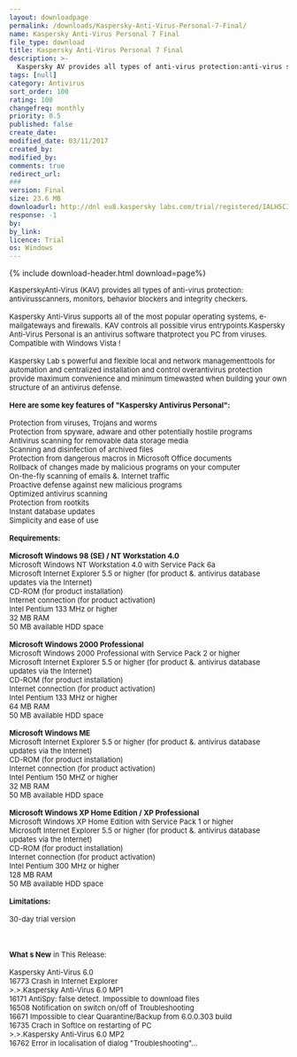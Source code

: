 ```yaml
---
layout: downloadpage
permalink: /downloads/Kaspersky-Anti-Virus-Personal-7-Final/
name: Kaspersky Anti-Virus Personal 7 Final
file_type: download
title: Kaspersky Anti-Virus Personal 7 Final
description: >-
  Kaspersky AV provides all types of anti-virus protection:anti-virus scanners, monitors, behavior blockers and integrity checkers
tags: [null]
category: Antivirus
sort_order: 100
rating: 100
changefreq: monthly
priority: 0.5
published: false
create_date: 
modified_date: 03/11/2017
created_by: 
modified_by: 
comments: true
redirect_url: 
### 
version: Final
size: 23.6 MB
downloadurl: http://dnl eu8.kaspersky labs.com/trial/registered/IALH5CIN3C6BRF8JWO9X/kav7.0.0.125en.exe
response: -1
by: 
by_link: 
licence: Trial 
os: Windows
---
```


{% include download-header.html download=page%}

<p style="fix-download-text !important">
<p><font size="2">KasperskyAnti-Virus (KAV) provides all types of anti-virus protection: antivirusscanners, monitors, behavior blockers and integrity checkers. <br />
<br />
Kaspersky Anti-Virus supports all of the most popular operating systems, </font><font size="2">e-mail</font><font size="2">gateways and firewalls. KAV controls all possible virus entrypoints.Kaspersky Anti-Virus Personal is an antivirus software thatprotect you PC from viruses. Compatible with Windows Vista ! <br />
<br />
Kaspersky Lab s powerful and flexible local and network managementtools for automation and centralized installation and control overantivirus protection provide maximum convenience and minimum timewasted when building your own structure of an antivirus defense.<br />
<br />
<span><strong>Here are some key features of "Kaspersky Antivirus Personal":</strong></span><br />
<br />
Protection from viruses, Trojans and worms <br />
Protection from spyware, adware and other potentially hostile programs <br />
Antivirus scanning for removable data storage media <br />
Scanning and disinfection of archived files <br />
Protection from dangerous macros in Microsoft Office documents <br />
Rollback of changes made by malicious programs on your computer<br />
On-the-fly scanning of emails &amp;. Internet traffic <br />
Proactive defense against new malicious programs <br />
Optimized antivirus scanning <br />
Protection from rootkits <br />
Instant database updates <br />
Simplicity and ease of use <br />
<br />
<span><strong>Requirements:</strong></span><br />
<br />
<strong>Microsoft Windows 98 (SE) / NT Workstation 4.0 </strong><br />
Microsoft Windows NT Workstation 4.0 with Service Pack 6a <br />
Microsoft Internet Explorer 5.5 or higher (for product &amp;. antivirus database updates via the Internet) <br />
CD-ROM (for product installation) <br />
Internet connection (for product activation) <br />
Intel Pentium 133 MHz or higher <br />
32 MB RAM <br />
50 MB available HDD space <br />
<br />
<strong>Microsoft Windows 2000 Professional </strong><br />
Microsoft Windows 2000 Professional with Service Pack 2 or higher <br />
Microsoft Internet Explorer 5.5 or higher (for product &amp;. antivirus database updates via the Internet) <br />
CD-ROM (for product installation) <br />
Internet connection (for product activation)<br />
Intel Pentium 133 MHz or higher <br />
64 MB RAM <br />
50 MB available HDD space <br />
<br />
<strong>Microsoft Windows ME </strong><br />
Microsoft Internet Explorer 5.5 or higher (for product &amp;. antivirus database updates via the Internet) <br />
CD-ROM (for product installation) <br />
Internet connection (for product activation) <br />
Intel Pentium 150 MHZ or higher <br />
32 MB RAM <br />
50 MB available HDD space <br />
<br />
<strong>Microsoft Windows XP Home Edition / XP Professional </strong><br />
Microsoft Windows XP Home Edition with Service Pack 1 or higher <br />
Microsoft Internet Explorer 5.5 or higher (for product &amp;. antivirus database updates via the Internet) <br />
CD-ROM (for product installation) <br />
Internet connection (for product activation) <br />
Intel Pentium 300 MHz or higher <br />
128 MB RAM <br />
50 MB available HDD space<br />
<br />
<span><strong>Limitations:</strong></span><br />
<br />
30-day trial version </font></p>
<div class="celltext_big"><br />
<br />
<font size="2"><strong>What s New</strong> in This Release:<br />
<br />
Kaspersky Anti-Virus 6.0 <br />
16773 Crash in Internet Explorer <br />
&gt;.&gt;.Kaspersky Anti-Virus 6.0 MP1 <br />
16171 AntiSpy: false detect. Impossible to download files <br />
16508 Notification on switch on/off of Troubleshooting <br />
16671 Impossible to clear Quarantine/Backup from 6.0.0.303 build <br />
16735 Crach in SoftIce on restarting of PC <br />
&gt;.&gt;.Kaspersky Anti-Virus 6.0 MP2 <br />
16762 Error in localisation of dialog "Troubleshooting"...</font></div></p>
